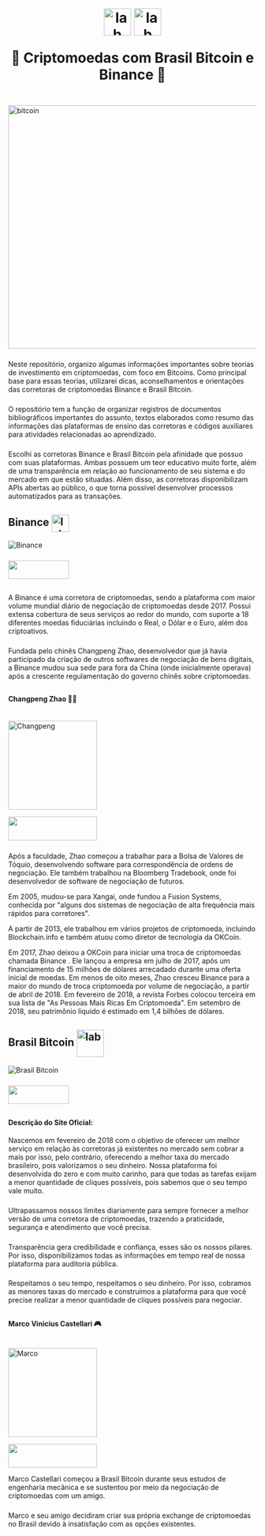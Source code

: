 <h1 align="center">
  <img align="center" alt="lab" height="55" width="55" src="https://user-images.githubusercontent.com/12424618/54043975-b6cdb800-4182-11e9-83bd-0cd2eb757c6e.png">

<img align="center" alt="lab" height="55" width="55" src="https://encrypted-tbn0.gstatic.com/images?q=tbn:ANd9GcRotB8ROG3b0jcXQtEnNSAj8i8oLgugk4ezFg&usqp=CAU">




💱 Criptomoedas com Brasil Bitcoin e Binance 💱

</h1>

<div style="display: inline_block"><br>
  <a href="https://unsplash.com/pt-br/fotografias/iGYiBhdNTpE" target="_blank"><img align="center" width="867" height="492" alt="bitcoin" src="https://images.unsplash.com/photo-1518546305927-5a555bb7020d?ixlib=rb-4.0.3&ixid=M3wxMjA3fDB8MHxzZWFyY2h8Mnx8Y3J5cHRvY3VycmVuY3l8ZW58MHx8MHx8fDA%3D&auto=format&fit=crop&w=1000&q=60"></a>
  </div> 

###

Neste repositório, organizo algumas informações importantes sobre teorias de investimento em criptomoedas, com foco em Bitcoins. Como principal base para essas teorias, utilizarei dicas, aconselhamentos e orientações das corretoras de criptomoedas Binance e Brasil Bitcoin.

###

O repositório tem a função de organizar registros de documentos bibliográficos importantes do assunto, textos elaborados como resumo das informações das plataformas de ensino das corretoras e códigos auxiliares para atividades relacionadas ao aprendizado.

###


Escolhi as corretoras Binance e Brasil Bitcoin pela afinidade que possuo com suas plataformas. Ambas possuem um teor educativo muito forte, além de uma transparência em relação ao funcionamento de seu sistema e do mercado em que estão situadas. Além disso, as corretoras disponibilizam APIs abertas ao público, o que torna possível desenvolver processos automatizados para as transações.

###

## Binance  <img align="center" alt="lab" height="35" width="35" src="https://user-images.githubusercontent.com/12424618/54043975-b6cdb800-4182-11e9-83bd-0cd2eb757c6e.png">

![Binance](https://github.com/AndreCoutinhom/binance_brasil_bitcoin_study/assets/91290799/f2154c1b-f01e-4ecd-9c83-447e986c79e1)

###

  <a href="https://github.com/binance" target="_blank"><img align="center" height="37" width="123" src="https://img.shields.io/badge/GitHub-100000?style=for-the-badge&logo=github&logoColor=yellow" target="_blank"></a>

##

A Binance é uma corretora de criptomoedas, sendo a plataforma com maior volume mundial diário de negociação de criptomoedas desde 2017. Possui extensa cobertura de seus serviços ao redor do mundo, com suporte a 18 diferentes moedas fiduciárias incluindo o Real, o Dólar e o Euro, além dos criptoativos.

###

Fundada pelo chinês Changpeng Zhao, desenvolvedor que já havia participado da criação de outros softwares de negociação de bens digitais, a Binance mudou sua sede para fora da China (onde inicialmente operava) após a crescente regulamentação do governo chinês sobre criptomoedas.

##

#### Changpeng Zhao 👨‍💻
<div style="display: inline_block"><br>
  <img align="center" alt="Changpeng" height="180" width="180" src="https://media.licdn.com/dms/image/C4E03AQE3e-WfDNxcnw/profile-displayphoto-shrink_800_800/0/1516287993172?e=1700092800&v=beta&t=hvkFSsKXhZ-rutHfmzevCCFEsc2YD7eo5vl-i2gJiZ0">
  
<a href="https://www.linkedin.com/in/cpzhao/" target="_blank"><img align="center" height="48" width="180" src="https://img.shields.io/badge/LinkedIn-0077B5?style=for-the-badge&logo=linkedin&logoColor=white" target="_blank"></a>

###

Após a faculdade, Zhao começou a trabalhar para a Bolsa de Valores de Tóquio, desenvolvendo software para correspondência de ordens de negociação. Ele também trabalhou na Bloomberg Tradebook, onde foi desenvolvedor de software de negociação de futuros.

Em 2005, mudou-se para Xangai, onde fundou a Fusion Systems, conhecida por "alguns dos sistemas de negociação de alta frequência mais rápidos para corretores".

A partir de 2013, ele trabalhou em vários projetos de criptomoeda, incluindo Blockchain.info e também atuou como diretor de tecnologia da OKCoin.

Em 2017, Zhao deixou a OKCoin para iniciar uma troca de criptomoedas chamada Binance . Ele lançou a empresa em julho de 2017, após um financiamento de 15 milhões de dólares arrecadado durante uma oferta inicial de moedas. Em menos de oito meses, Zhao cresceu Binance para a maior do mundo de troca criptomoeda por volume de negociação, a partir de abril de 2018. Em fevereiro de 2018, a revista Forbes colocou terceira em sua lista de "As Pessoas Mais Ricas Em Criptomoeda". Em setembro de 2018, seu patrimônio líquido é estimado em 1,4 bilhões de dólares.

###

## Brasil Bitcoin <img align="center" alt="lab" height="55" width="55" src="https://encrypted-tbn0.gstatic.com/images?q=tbn:ANd9GcRotB8ROG3b0jcXQtEnNSAj8i8oLgugk4ezFg&usqp=CAU">

![Brasil Bitcoin](https://github.com/AndreCoutinhom/binance_brasil_bitcoin_study/assets/91290799/3f216917-5653-4be8-a81e-cc0b12eff7a9)

###

  <a href="https://github.com/brbtcoficial" target="_blank"><img align="center" height="37" width="123" src="https://img.shields.io/badge/GitHub-100000?style=for-the-badge&logo=github&logoColor=blue" target="_blank"></a>

##

#### Descrição do Site Oficial:
Nascemos em fevereiro de 2018 com o objetivo de oferecer um melhor serviço em relação às corretoras já existentes no mercado sem cobrar a mais por isso, pelo contrário, oferecendo a melhor taxa do mercado brasileiro, pois valorizamos o seu dinheiro. Nossa plataforma foi desenvolvida do zero e com muito carinho, para que todas as tarefas exijam a menor quantidade de cliques possíveis, pois sabemos que o seu tempo vale muito.

###

Ultrapassamos nossos limites diariamente para sempre fornecer a melhor versão de uma corretora de criptomoedas, trazendo a praticidade, segurança e atendimento que você precisa.

###

Transparência gera credibilidade e confiança, esses são os nossos pilares. Por isso, disponibilizamos todas as informações em tempo real de nossa plataforma para auditoria pública.

###

Respeitamos o seu tempo, respeitamos o seu dinheiro. Por isso, cobramos as menores taxas do mercado e construímos a plataforma para que você precise realizar a menor quantidade de cliques possíveis para negociar.

##

#### Marco Vinicius Castellari 🎮
<div style="display: inline_block"><br>
  <img align="center" alt="Marco" height="180" width="180" src="https://media.licdn.com/dms/image/C4E03AQFwOGU6J40GHA/profile-displayphoto-shrink_800_800/0/1645029360189?e=1700092800&v=beta&t=JS2yke4gZFNbhjhvr_zinzkNhurWKY3pQ8oSyi7JAbU">
  
<a href="https://www.linkedin.com/in/mvcastellari/" target="_blank"><img align="center" height="48" width="180" src="https://img.shields.io/badge/LinkedIn-0077B5?style=for-the-badge&logo=linkedin&logoColor=white" target="_blank"></a>

Marco Castellari começou a Brasil Bitcoin durante seus estudos de engenharia mecânica e se sustentou por meio da negociação de criptomoedas com um amigo.

###

Marco e seu amigo decidiram criar sua própria exchange de criptomoedas no Brasil devido à insatisfação com as opções existentes.
